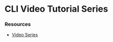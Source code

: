 # CLI Video Tutorial Series

### Resources

- [Video Series](https://www.youtube.com/playlist?list=PLXS8JJHIn4nGCU2uW85dHXpkQJ7QA5JkX)